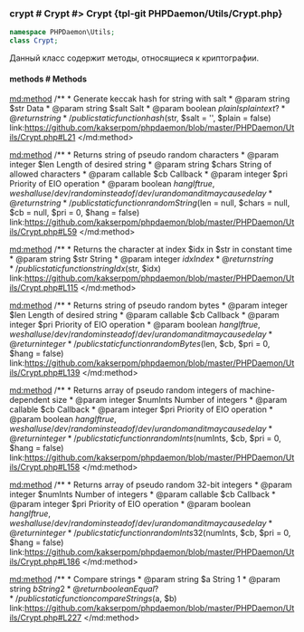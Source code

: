 ### crypt # Crypt #> Crypt {tpl-git PHPDaemon/Utils/Crypt.php}

```php
namespace PHPDaemon\Utils;
class Crypt;
```

Данный класс содержит методы, относящиеся к криптографии.

<!-- include-namespace path="\PHPDaemon\Utils\Crypt" level="" access="" -->
#### methods # Methods

<md:method>
/**
	 * Generate keccak hash for string with salt
	 * @param  string  $str   Data
	 * @param  string  $salt  Salt
	 * @param  boolean $plain Is plain text?
	 * @return string
	 */
public static function hash($str, $salt = '', $plain = false)
link:https://github.com/kakserpom/phpdaemon/blob/master/PHPDaemon/Utils/Crypt.php#L21
</md:method>

<md:method>
/**
	 * Returns string of pseudo random characters
	 * @param  integer  $len   Length of desired string
	 * @param  string   $chars String of allowed characters
	 * @param  callable $cb    Callback
	 * @param  integer  $pri   Priority of EIO operation
	 * @param  boolean  $hang  If true, we shall use /dev/random instead of /dev/urandom and it may cause delay
	 * @return string
	 */
public static function randomString($len = null, $chars = null, $cb = null, $pri = 0, $hang = false)
link:https://github.com/kakserpom/phpdaemon/blob/master/PHPDaemon/Utils/Crypt.php#L59
</md:method>

<md:method>
/**
	 * Returns the character at index $idx in $str in constant time
	 * @param  string  $str String
	 * @param  integer $idx Index
	 * @return string
	 */
public static function stringIdx($str, $idx)
link:https://github.com/kakserpom/phpdaemon/blob/master/PHPDaemon/Utils/Crypt.php#L115
</md:method>

<md:method>
/**
	 * Returns string of pseudo random bytes
	 * @param  integer  $len  Length of desired string
	 * @param  callable $cb   Callback
	 * @param  integer  $pri  Priority of EIO operation
	 * @param  boolean  $hang If true, we shall use /dev/random instead of /dev/urandom and it may cause delay
	 * @return integer
	 */
public static function randomBytes($len, $cb, $pri = 0, $hang = false)
link:https://github.com/kakserpom/phpdaemon/blob/master/PHPDaemon/Utils/Crypt.php#L139
</md:method>

<md:method>
/**
	 * Returns array of pseudo random integers of machine-dependent size
	 * @param  integer  $numInts Number of integers
	 * @param  callable $cb      Callback
	 * @param  integer  $pri     Priority of EIO operation
	 * @param  boolean  $hang    If true, we shall use /dev/random instead of /dev/urandom and it may cause delay
	 * @return integer
	 */
public static function randomInts($numInts, $cb, $pri = 0, $hang = false)
link:https://github.com/kakserpom/phpdaemon/blob/master/PHPDaemon/Utils/Crypt.php#L158
</md:method>

<md:method>
/**
	 * Returns array of pseudo random 32-bit integers
	 * @param  integer  $numInts Number of integers
	 * @param  callable $cb      Callback
	 * @param  integer  $pri     Priority of EIO operation
	 * @param  boolean  $hang    If true, we shall use /dev/random instead of /dev/urandom and it may cause delay
	 * @return integer
	 */
public static function randomInts32($numInts, $cb, $pri = 0, $hang = false)
link:https://github.com/kakserpom/phpdaemon/blob/master/PHPDaemon/Utils/Crypt.php#L186
</md:method>

<md:method>
/**
	 * Compare strings
	 * @param  string  $a String 1
	 * @param  string  $b String 2
	 * @return boolean    Equal?
	 */
public static function compareStrings($a, $b)
link:https://github.com/kakserpom/phpdaemon/blob/master/PHPDaemon/Utils/Crypt.php#L227
</md:method>

<div class="clearboth"></div>


<!--/ include-namespace -->
